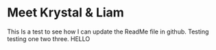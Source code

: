 # Meet Krystal & Liam

This Is a test to see how I can update the ReadMe file in github. 
Testing testing one two three. 
HELLO